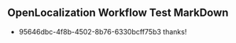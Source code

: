 ## OpenLocalization Workflow Test MarkDown
* 95646dbc-4f8b-4502-8b76-6330bcff75b3 thanks!

<!--HONumber=Aug16_HO1-->


